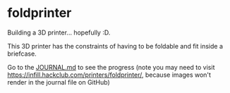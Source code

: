 # foldprinter
Building a 3D printer... hopefully :D.

This 3D printer has the constraints of having to be foldable and fit inside a briefcase.

Go to the [JOURNAL.md](./JOURNAL.md) to see the progress (note you may need to visit https://infill.hackclub.com/printers/foldprinter/, because images won't render in the journal file on GitHub)
